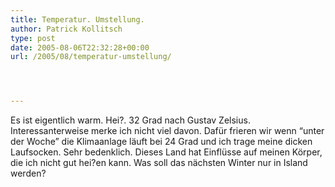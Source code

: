 ```yaml
---
title: Temperatur. Umstellung.
author: Patrick Kollitsch
type: post
date: 2005-08-06T22:32:28+00:00
url: /2005/08/temperatur-umstellung/




---
```

Es ist eigentlich warm. Hei?. 32 Grad nach Gustav Zelsius. Interessanterweise merke ich nicht viel davon. Dafür frieren wir wenn &#8220;unter der Woche&#8221; die Klimaanlage läuft bei 24 Grad und ich trage meine dicken Laufsocken. Sehr bedenklich. Dieses Land hat Einflüsse auf meinen Körper, die ich nicht gut hei?en kann. Was soll das nächsten Winter nur in Island werden?